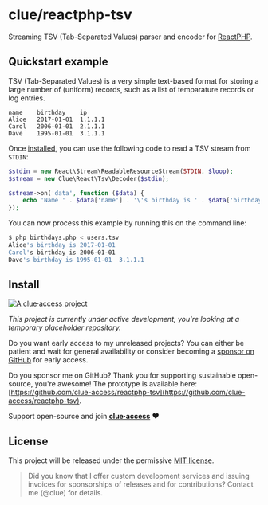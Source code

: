 # clue/reactphp-tsv

Streaming TSV (Tab-Separated Values) parser and encoder for [ReactPHP](https://reactphp.org/).

## Quickstart example

TSV (Tab-Separated Values) is a very simple text-based format for storing a
large number of (uniform) records, such as a list of temparature records or log
entries.

```
name	birthday	ip
Alice	2017-01-01	1.1.1.1
Carol	2006-01-01	2.1.1.1
Dave	1995-01-01	3.1.1.1
```

Once [installed](#install), you can use the following code to read a TSV stream from `STDIN`:

```php
$stdin = new React\Stream\ReadableResourceStream(STDIN, $loop);
$stream = new Clue\React\Tsv\Decoder($stdin);

$stream->on('data', function ($data) {
    echo 'Name ' . $data['name'] . '\'s birthday is ' . $data['birthday'] . PHP_EOL;
});
```

You can now process this example by running this on the command line:

```bash
$ php birthdays.php < users.tsv 
Alice's birthday is 2017-01-01
Carol's birthday is 2006-01-01
Dave's birthday is 1995-01-01  3.1.1.1
```

## Install

[![A clue·access project](https://raw.githubusercontent.com/clue-access/clue-access/main/clue-access.png)](https://github.com/clue-access/clue-access)

*This project is currently under active development,
you're looking at a temporary placeholder repository.*

Do you want early access to my unreleased projects?
You can either be patient and wait for general availability or
consider becoming a [sponsor on GitHub](https://github.com/sponsors/clue) for early access.

Do you sponsor me on GitHub? Thank you for supporting sustainable open-source, you're awesome!
The prototype is available here: [https://github.com/clue-access/reactphp-tsv](https://github.com/clue-access/reactphp-tsv).

Support open-source and join [**clue·access**](https://github.com/clue-access/clue-access) ❤️

## License

This project will be released under the permissive [MIT license](LICENSE).

> Did you know that I offer custom development services and issuing invoices for
  sponsorships of releases and for contributions? Contact me (@clue) for details.
